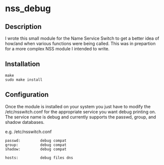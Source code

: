 # nss_debug

## Description

I wrote this small module for the Name Service Switch to get a better idea
of how/and when various functions were being called. This was in prepartion
for a more complex NSS module I intended to write.

## Installation

```
make
sudo make install

```

## Configuration

Once the module is installed on your system you just have to modify the
/etc/nsswitch.conf for the appropriate service you want debug printing
on. The service name is debug and currently supports the passwd, group,
and shadow databases.

e.g. /etc/nsswitch.conf
```
passwd:         debug compat
group:          debug compat
shadow:         debug compat

hosts:          debug files dns
```
